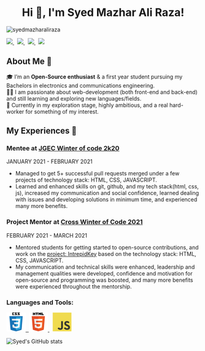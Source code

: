 <h1 align="center">Hi 👋, I'm Syed Mazhar Ali Raza!</h1>

<p align="left"> <img src="https://komarev.com/ghpvc/?username=syedmazharaliraza&label=Profile%20views&color=0e75b6&style=flat" alt="syedmazharaliraza" /> </p>

<a href="https://www.linkedin.com/in/syed-mazhar-ali-raza-4027931ba/">
  <img  width="40px" src="https://www.flaticon.com/svg/vstatic/svg/174/174857.svg?token=exp=1612717680~hmac=ca661e637cb133feb042bf0d5af868e5" /> 
</a> &nbsp;
<a href="https://twitter.com/110Syedmazhar">
  <img  width="40px" src="https://www.flaticon.com/svg/vstatic/svg/733/733579.svg?token=exp=1613031332~hmac=b1d5d3c19dc544b6cf7a3d7dc9c77113" />
</a>&nbsp;
<a href="https://instagram.com/_syedmazhar_">
  <img  width="40px" src="https://www.flaticon.com/svg/vstatic/svg/174/174855.svg?token=exp=1612717474~hmac=f2d86b967f82e7a80ec42bf867e6d9ae" />
</a>&nbsp;
<a href="mailto:mazharali.raza11@gmail.com">
  <img width="40px" src="https://www.flaticon.com/svg/vstatic/svg/888/888853.svg?token=exp=1612717724~hmac=f616e257646d5463af357918ebdcdca6" />
</a>


## About Me 🚀
🎓 I’m an **Open-Source enthusiast** & a first year student pursuing my Bachelors in electronics and communications engineering. </br>
👨‍💻  I am passionate about web-development (both front-end and back-end) and still learning and exploring new languages/fields. </br>
🌱 Currently in my exploration stage, highly ambitious, and a real hard-worker for something of my interest.

## My Experiences 🙌
### **Mentee** at [JGEC Winter of code 2k20](https://jwoc2k20.tech/) <br>
JANUARY 2021 - FEBRUARY 2021 <br>
- Managed to get 5+ successful pull requests merged under a few projects of technology stack: HTML, CSS, JAVASCRIPT.
- Learned and enhanced skills on git, github, and my tech stack(html, css, js), increased my communication and social confidence, learned dealing with issues and developing solutions in minimum time, and experienced many more benefits.
### **Project Mentor** at [Cross Winter of Code 2021](https://crosswoc.ieeedtu.in/) <br>
FEBRUARY 2021 - MARCH 2021 <br>
- Mentored students for getting started to open-source contributions, and work on the <ins>project: [IntrepidKey](https://github.com/syedmazharaliraza/IntrepidKey)</ins> based on the technology stack: HTML, CSS, JAVASCRIPT.<br>
- My communication and technical skills were enhanced, leadership and management qualities were developed, confidence and motivation for open-source and programming was boosted, and many more benefits were experienced throughout the mentorship.

<h3 align="left">Languages and Tools:</h3>
<p align="left"> <a href="https://www.w3schools.com/css/" target="_blank"> <img src="https://raw.githubusercontent.com/devicons/devicon/master/icons/css3/css3-original-wordmark.svg" alt="css3" width="50" height="50"/> </a> <a href="https://www.w3.org/html/" target="_blank"> &nbsp;<img src="https://raw.githubusercontent.com/devicons/devicon/master/icons/html5/html5-original-wordmark.svg" alt="html5" width="50" height="50"/> </a>&nbsp; <a href="https://developer.mozilla.org/en-US/docs/Web/JavaScript" target="_blank"> <img src="https://raw.githubusercontent.com/devicons/devicon/master/icons/javascript/javascript-original.svg" alt="javascript" width="50" height="50"/> </a> </p>

![Syed's GitHub stats](https://github-readme-stats.vercel.app/api?username=syedmazharaliraza&count_private=true&show_icons=true&theme=radical&include_all_commits=true)
